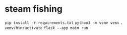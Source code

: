 # steam fishing
`pip install -r requirements.txt`
`python3 -m venv venv`
`. venv/bin/activate`
`flask --app main run`
